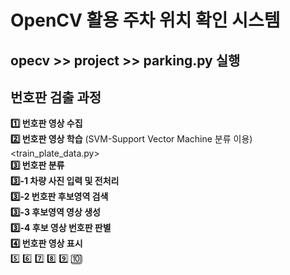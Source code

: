# OpenCV 활용 주차 위치 확인 시스템

## opecv >> project >> parking.py 실행

## 번호판 검출 과정
**1️⃣ 번호판 영상 수집** </br>
**2️⃣ 번호판 영상 학습** (SVM-Support Vector Machine 분류 이용) <train_plate_data.py> </br>
**3️⃣ 번호판 분류** </br>
**3️⃣-1 차량 사진 입력 및 전처리**</br>
**3️⃣-2 번호판 후보영역 검색**</br>
**3️⃣-3 후보영역 영상 생성**</br>
**3️⃣-4 후보 영상 번호판 판별**</br>
**4️⃣ 번호판 영상 표시** </br>
5️⃣
6️⃣
7️⃣
8️⃣
9️⃣
🔟
